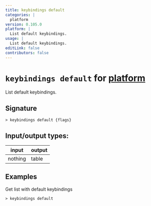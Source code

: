 ```yaml
---
title: keybindings default
categories: |
  platform
version: 0.105.0
platform: |
  List default keybindings.
usage: |
  List default keybindings.
editLink: false
contributors: false
---
```

<!-- This file is automatically generated. Please edit the command in https://github.com/nushell/nushell instead. -->

# `keybindings default` for [platform](/commands/categories/platform.md)

<div class='command-title'>List default keybindings.</div>

## Signature

```> keybindings default {flags} ```


## Input/output types:

| input   | output |
| ------- | ------ |
| nothing | table  |
## Examples

Get list with default keybindings
```nu
> keybindings default

```
